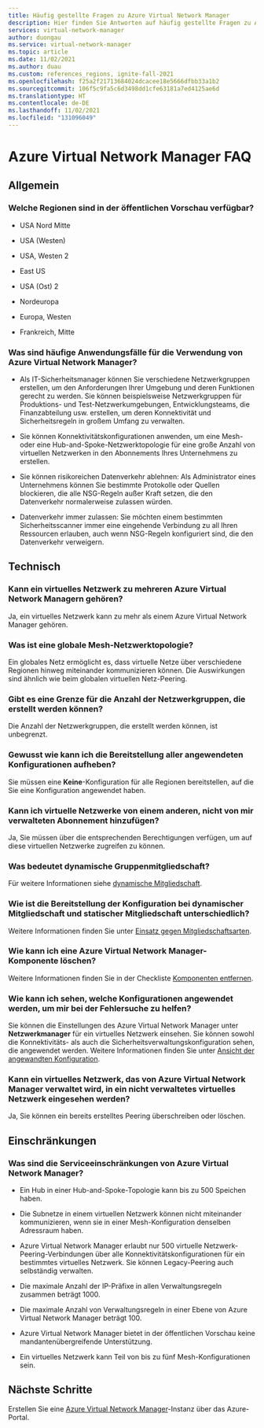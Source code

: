 ```yaml
---
title: Häufig gestellte Fragen zu Azure Virtual Network Manager
description: Hier finden Sie Antworten auf häufig gestellte Fragen zu Azure Virtual Network Manager.
services: virtual-network-manager
author: duongau
ms.service: virtual-network-manager
ms.topic: article
ms.date: 11/02/2021
ms.author: duau
ms.custom: references_regions, ignite-fall-2021
ms.openlocfilehash: f25a2f21713684024dcacee18e5666dfbb33a1b2
ms.sourcegitcommit: 106f5c9fa5c6d3498dd1cfe63181a7ed4125ae6d
ms.translationtype: HT
ms.contentlocale: de-DE
ms.lasthandoff: 11/02/2021
ms.locfileid: "131096049"
---
```

# <a name="azure-virtual-network-manager-faq"></a>Azure Virtual Network Manager FAQ

## <a name="general"></a>Allgemein

### <a name="what-regions-are-available-in-public-preview"></a>Welche Regionen sind in der öffentlichen Vorschau verfügbar?

* USA Nord Mitte

* USA (Westen)

* USA, Westen 2

* East US

* USA (Ost) 2

* Nordeuropa

* Europa, Westen

* Frankreich, Mitte

### <a name="what-are-common-use-cases-for-using-azure-virtual-network-manager"></a>Was sind häufige Anwendungsfälle für die Verwendung von Azure Virtual Network Manager?

* Als IT-Sicherheitsmanager können Sie verschiedene Netzwerkgruppen erstellen, um den Anforderungen Ihrer Umgebung und deren Funktionen gerecht zu werden. Sie können beispielsweise Netzwerkgruppen für Produktions- und Test-Netzwerkumgebungen, Entwicklungsteams, die Finanzabteilung usw. erstellen, um deren Konnektivität und Sicherheitsregeln in großem Umfang zu verwalten. 

* Sie können Konnektivitätskonfigurationen anwenden, um eine Mesh- oder eine Hub-and-Spoke-Netzwerktopologie für eine große Anzahl von virtuellen Netzwerken in den Abonnements Ihres Unternehmens zu erstellen. 

* Sie können risikoreichen Datenverkehr ablehnen: Als Administrator eines Unternehmens können Sie bestimmte Protokolle oder Quellen blockieren, die alle NSG-Regeln außer Kraft setzen, die den Datenverkehr normalerweise zulassen würden.   

* Datenverkehr immer zulassen: Sie möchten einem bestimmten Sicherheitsscanner immer eine eingehende Verbindung zu all Ihren Ressourcen erlauben, auch wenn NSG-Regeln konfiguriert sind, die den Datenverkehr verweigern.   

## <a name="technical"></a>Technisch

### <a name="can-a-virtual-network-belong-to-multiple-azure-virtual-network-managers"></a>Kann ein virtuelles Netzwerk zu mehreren Azure Virtual Network Managern gehören?

Ja, ein virtuelles Netzwerk kann zu mehr als einem Azure Virtual Network Manager gehören.

### <a name="what-is-a-global-mesh-network-topology"></a>Was ist eine globale Mesh-Netzwerktopologie?

Ein globales Netz ermöglicht es, dass virtuelle Netze über verschiedene Regionen hinweg miteinander kommunizieren können. Die Auswirkungen sind ähnlich wie beim globalen virtuellen Netz-Peering.

### <a name="is-there-a-limit-to-how-many-network-groups-can-be-created"></a>Gibt es eine Grenze für die Anzahl der Netzwerkgruppen, die erstellt werden können?

Die Anzahl der Netzwerkgruppen, die erstellt werden können, ist unbegrenzt.

### <a name="how-do-i-remove-the-deployment-of-all-applied-configurations"></a>Gewusst wie kann ich die Bereitstellung aller angewendeten Konfigurationen aufheben?

Sie müssen eine **Keine**-Konfiguration für alle Regionen bereitstellen, auf die Sie eine Konfiguration angewendet haben.

### <a name="can-i-add-virtual-networks-from-another-subscription-not-managed-by-myself"></a>Kann ich virtuelle Netzwerke von einem anderen, nicht von mir verwalteten Abonnement hinzufügen?

Ja, Sie müssen über die entsprechenden Berechtigungen verfügen, um auf diese virtuellen Netzwerke zugreifen zu können.

### <a name="what-is-dynamic-group-membership"></a>Was bedeutet dynamische Gruppenmitgliedschaft?

Für weitere Informationen siehe [dynamische Mitgliedschaft](concept-network-groups.md#dynamic-membership).

### <a name="how-does-the-deployment-of-configuration-differ-for-dynamic-membership-and-static-membership"></a>Wie ist die Bereitstellung der Konfiguration bei dynamischer Mitgliedschaft und statischer Mitgliedschaft unterschiedlich?

Weitere Informationen finden Sie unter [Einsatz gegen Mitgliedschaftsarten](concept-deployments.md#deployment).

### <a name="how-do-i-delete-an-azure-virtual-network-manager-component"></a>Wie kann ich eine Azure Virtual Network Manager-Komponente löschen?

Weitere Informationen finden Sie in der Checkliste [Komponenten entfernen](concept-remove-components-checklist.md).

### <a name="how-can-i-see-what-configurations-are-applied-to-help-me-troubleshoot"></a>Wie kann ich sehen, welche Konfigurationen angewendet werden, um mir bei der Fehlersuche zu helfen?

Sie können die Einstellungen des Azure Virtual Network Manager unter **Netzwerkmanager** für ein virtuelles Netzwerk einsehen. Sie können sowohl die Konnektivitäts- als auch die Sicherheitsverwaltungskonfiguration sehen, die angewendet werden. Weitere Informationen finden Sie unter [Ansicht der angewandten Konfiguration](how-to-view-applied-configurations.md).

### <a name="can-a-virtual-network-managed-by-azure-virtual-network-manager-be-peered-to-a-non-managed-virtual-network"></a>Kann ein virtuelles Netzwerk, das von Azure Virtual Network Manager verwaltet wird, in ein nicht verwaltetes virtuelles Netzwerk eingesehen werden?

Ja, Sie können ein bereits erstelltes Peering überschreiben oder löschen.

## <a name="limits"></a>Einschränkungen

### <a name="what-are-the-service-limitation-of-azure-virtual-network-manager"></a>Was sind die Serviceeinschränkungen von Azure Virtual Network Manager?

* Ein Hub in einer Hub-and-Spoke-Topologie kann bis zu 500 Speichen haben. 

* Die Subnetze in einem virtuellen Netzwerk können nicht miteinander kommunizieren, wenn sie in einer Mesh-Konfiguration denselben Adressraum haben. 

* Azure Virtual Network Manager erlaubt nur 500 virtuelle Netzwerk-Peering-Verbindungen über alle Konnektivitätskonfigurationen für ein bestimmtes virtuelles Netzwerk. Sie können Legacy-Peering auch selbständig verwalten. 

* Die maximale Anzahl der IP-Präfixe in allen Verwaltungsregeln zusammen beträgt 1000. 

* Die maximale Anzahl von Verwaltungsregeln in einer Ebene von Azure Virtual Network Manager beträgt 100. 

* Azure Virtual Network Manager bietet in der öffentlichen Vorschau keine mandantenübergreifende Unterstützung.

* Ein virtuelles Netzwerk kann Teil von bis zu fünf Mesh-Konfigurationen sein. 

## <a name="next-steps"></a>Nächste Schritte

Erstellen Sie eine [Azure Virtual Network Manager](create-virtual-network-manager-portal.md)-Instanz über das Azure-Portal.
